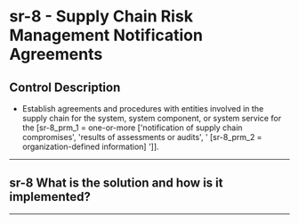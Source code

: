 # sr-8 - Supply Chain Risk Management Notification Agreements

## Control Description

- Establish agreements and procedures with entities involved in the supply chain for the system, system component, or system service for the \[sr-8_prm_1 = one-or-more \['notification of supply chain compromises', 'results of assessments or audits', ' \[sr-8_prm_2 = organization-defined information\] '\]\].

______________________________________________________________________

## sr-8 What is the solution and how is it implemented?

______________________________________________________________________
